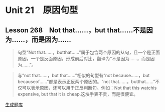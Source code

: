 ﻿ # Unit 21　原因句型
 ## Lesson 268　Not that……，but that……不是因为……，而是因为……
 
> 句型“Not that……，butthat……”属于包含两个原因的从句，且一个是正面原因，一个是反面原因，形成前后对比，翻译为“不是因为……，而是因为……”。

> 与“not that……，but that……”相似的句型有“not because……，but becauseof……”都是表示正反两个原因的。“not that……，butthat……”不仅可以表示原因，还可以用于正反判断句。例如：Not that this watchis expensive, but that it is cheap.这块手表不贵，而是很便宜。


 [生成题库](./sentence/f268.json)